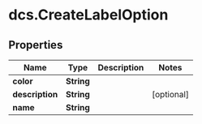 # dcs.CreateLabelOption

## Properties
Name | Type | Description | Notes
------------ | ------------- | ------------- | -------------
**color** | **String** |  | 
**description** | **String** |  | [optional] 
**name** | **String** |  | 

